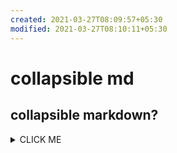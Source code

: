 ```yaml
---
created: 2021-03-27T08:09:57+05:30
modified: 2021-03-27T08:10:11+05:30
---
```


# collapsible md

## collapsible markdown?

<details><summary>CLICK ME</summary>
<p>

#### yes, even hidden code blocks!

```python
print("hello world!")
```

</p>
</details>